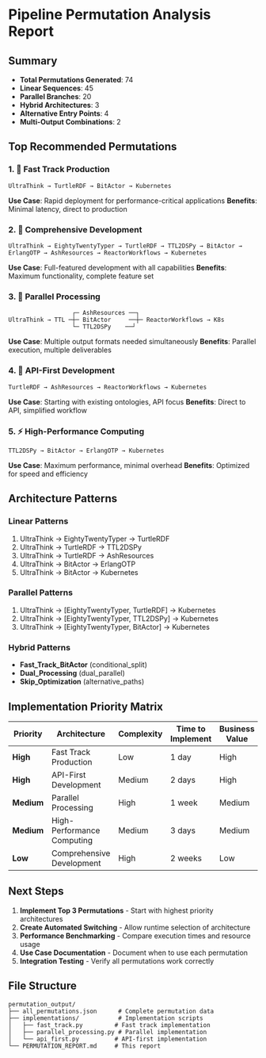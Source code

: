# Pipeline Permutation Analysis Report

## Summary
- **Total Permutations Generated**: 74
- **Linear Sequences**: 45
- **Parallel Branches**: 20
- **Hybrid Architectures**: 3
- **Alternative Entry Points**: 4
- **Multi-Output Combinations**: 2

## Top Recommended Permutations

### 1. 🚀 Fast Track Production
```
UltraThink → TurtleRDF → BitActor → Kubernetes
```
**Use Case**: Rapid deployment for performance-critical applications
**Benefits**: Minimal latency, direct to production

### 2. 🌳 Comprehensive Development
```
UltraThink → EightyTwentyTyper → TurtleRDF → TTL2DSPy → BitActor → ErlangOTP → AshResources → ReactorWorkflows → Kubernetes
```
**Use Case**: Full-featured development with all capabilities
**Benefits**: Maximum functionality, complete feature set

### 3. 🔀 Parallel Processing
```
                  ┌─ AshResources ──┐
UltraThink → TTL ─┼─ BitActor     ──┼─ ReactorWorkflows → K8s
                  └─ TTL2DSPy    ──┘
```
**Use Case**: Multiple output formats needed simultaneously
**Benefits**: Parallel execution, multiple deliverables

### 4. 🎯 API-First Development
```
TurtleRDF → AshResources → ReactorWorkflows → Kubernetes
```
**Use Case**: Starting with existing ontologies, API focus
**Benefits**: Direct to API, simplified workflow

### 5. ⚡ High-Performance Computing
```
TTL2DSPy → BitActor → ErlangOTP → Kubernetes
```
**Use Case**: Maximum performance, minimal overhead
**Benefits**: Optimized for speed and efficiency

## Architecture Patterns

### Linear Patterns
1. UltraThink → EightyTwentyTyper → TurtleRDF
2. UltraThink → TurtleRDF → TTL2DSPy
3. UltraThink → TurtleRDF → AshResources
4. UltraThink → BitActor → ErlangOTP
5. UltraThink → BitActor → Kubernetes

### Parallel Patterns  
1. UltraThink → [EightyTwentyTyper, TurtleRDF] → Kubernetes
2. UltraThink → [EightyTwentyTyper, TTL2DSPy] → Kubernetes
3. UltraThink → [EightyTwentyTyper, BitActor] → Kubernetes

### Hybrid Patterns
- **Fast_Track_BitActor** (conditional_split)
- **Dual_Processing** (dual_parallel)
- **Skip_Optimization** (alternative_paths)

## Implementation Priority Matrix

| Priority | Architecture | Complexity | Time to Implement | Business Value |
|----------|-------------|------------|-------------------|----------------|
| **High** | Fast Track Production | Low | 1 day | High |
| **High** | API-First Development | Medium | 2 days | High |
| **Medium** | Parallel Processing | High | 1 week | Medium |
| **Medium** | High-Performance Computing | Medium | 3 days | Medium |
| **Low** | Comprehensive Development | High | 2 weeks | Low |

## Next Steps

1. **Implement Top 3 Permutations** - Start with highest priority architectures
2. **Create Automated Switching** - Allow runtime selection of architecture
3. **Performance Benchmarking** - Compare execution times and resource usage
4. **Use Case Documentation** - Document when to use each permutation
5. **Integration Testing** - Verify all permutations work correctly

## File Structure
```
permutation_output/
├── all_permutations.json      # Complete permutation data
├── implementations/           # Implementation scripts
│   ├── fast_track.py         # Fast track implementation
│   ├── parallel_processing.py # Parallel implementation
│   └── api_first.py          # API-first implementation
└── PERMUTATION_REPORT.md     # This report
```
